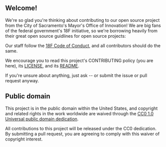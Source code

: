 ## Welcome!

We're so glad you're thinking about contributing to our open source project from the City of Sacramento's Mayor's Office of Innovation! We are big fans of the federal government's 18F initiative, so we're borrowing heavily from their great open source guidlines for open source projects:

Our staff follow the [18F Code of Conduct](https://github.com/18F/code-of-conduct/blob/master/code-of-conduct.md), and all contributors should do the same.

We encourage you to read this project's CONTRIBUTING policy (you are here), its [LICENSE](LICENSE.md), and its [README](README.md).

If you're unsure about anything, just ask -- or submit the issue or pull request anyway. 
  
## Public domain

This project is in the public domain within the United States, and
copyright and related rights in the work worldwide are waived through
the [CC0 1.0 Universal public domain dedication](https://creativecommons.org/publicdomain/zero/1.0/).

All contributions to this project will be released under the CC0
dedication. By submitting a pull request, you are agreeing to comply
with this waiver of copyright interest.
